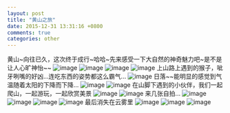 ```yaml
---
layout: post
title: "黄山之旅"
date: 2015-12-31 13:31:16 +0800
comments: true
categories: other
---
```

黄山~向往已久，这次终于成行~哈哈~先来感受一下大自然的神奇魅力吧~是不是让人心旷神怡~~
![image](/myimg/other/IMG_1182.jpg)<!--more-->
![image](/myimg/other/IMG_1183.jpg)
![image](/myimg/other/IMG_1185.jpg)
![image](/myimg/other/IMG_1229.jpg)
上山路上遇到的猴子，呲牙咧嘴的好凶...连吃东西的姿势都这么霸气...
![image](/myimg/other/IMG_0952.jpg)
日落~~能明显的感觉到气温随着太阳的下降而下降...
![image](/myimg/other/IMG_1082.jpg)
![image](/myimg/other/IMG_1102.jpg)
在山脚下遇到的小伙伴，我们一起爬山，一起游玩，一起欣赏美景
![image](/myimg/other/IMG_1201.jpg)
![image](/myimg/other/IMG_1199.jpg)
来几张自拍...
![image](/myimg/other/IMG_1225.jpg)
![image](/myimg/other/IMG_1031.jpg)
![image](/myimg/other/IMG_1040.jpg)
![image](/myimg/other/IMG_1055.jpg)
最后消失在云雾里
![image](/myimg/other/IMG_1245.jpg)
![image](/myimg/other/IMG_1254.jpg)
![image](/myimg/other/IMG_1260.jpg)